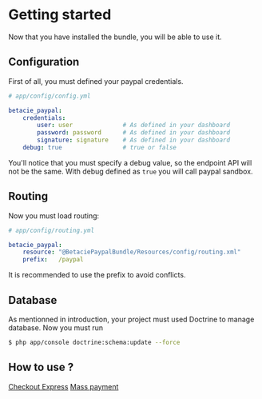 Getting started
===============

Now that you have installed the bundle, you will be able to use it.

Configuration
-------------

First of all, you must defined your paypal credentials.

```yaml
# app/config/config.yml

betacie_paypal:
    credentials:
        user: user              # As defined in your dashboard
        password: password      # As defined in your dashboard
        signature: signature    # As defined in your dashboard
    debug: true                 # true or false
```

You'll notice that you must specify a debug value, so the endpoint API will not be the same. 
With debug defined as `true` you will call paypal sandbox.

Routing
-------

Now you must load routing:
```yaml
# app/config/routing.yml

betacie_paypal:
    resource: "@BetaciePaypalBundle/Resources/config/routing.xml"
    prefix:   /paypal
```

It is recommended to use the prefix to avoid conflicts.

Database
--------

As mentionned in introduction, your project must used Doctrine to manage database. Now you must run

```bash
$ php app/console doctrine:schema:update --force
```

How to use ?
------------

[Checkout Express](checkout.md)
[Mass payment](masspay.md)